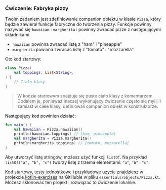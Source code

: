 ### Ćwiczenie: Fabryka pizzy

Twoim zadaniem jest zdefiniowanie companion obiektu w klasie `Pizza`, który będzie zawierał funkcje fabryczne do tworzenia pizzy. Funkcje powinny nazywać się `hawaiian` i `margherita` i powinny zwracać pizze z następującymi składnikami:
* `hawaiian` powinna zwracać listę z "ham" i "pineapple"
* `margherita` powinna zwracać listę z "tomato" i "mozzarella"

Oto kod startowy:

```kotlin
class Pizza(
    val toppings: List<String>,
) {
    // Ciało klasy
}
```

> W kodzie startowym znajduje się puste ciało klasy z komentarzem. Dodałem je, ponieważ inaczej wykonujący ćwiczenie często się mylili i zamiast w ciele klasy, definiowali companion obiekt w konstruktorze. 

Następujący kod powinien działać:

```kotlin
fun main() {
    val hawaiian = Pizza.hawaiian()
    println(hawaiian.toppings) // [ham, pineapple]
    val margherita = Pizza.margherita()
    println(margherita.toppings) // [tomato, mozzarella]
}
```

Aby utworzyć listę stringów, możesz użyć funkcji `listOf`. Na przykład `listOf("a", "b", "c")` tworzy listę z trzema elementami: `"a"`, `"b"` i `"c"`.

Kod startowy, testy jednostkowe i przykładowe użycie znajdziesz w projekcie [kotlin-exercises](https://github.com/MarcinMoskala/kotlin-exercises) na GitHubie w pliku `essentials/objects/Pizza.kt`. Możesz sklonować ten projekt i rozwiązać to ćwiczenie lokalnie.
